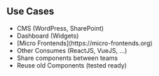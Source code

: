 ##  Use Cases

<ul>
    <li class="fragment fade-up">CMS (WordPress, SharePoint)</li>
    <li class="fragment fade-up">Dashboard (Widgets)</li>
    <li class="fragment fade-up">[Micro Frontends](https://micro-frontends.org)</li>
    <li class="fragment fade-up">Other Consumes (ReactJS, VueJS, ...)</li>
    <li class="fragment fade-up">Share components between teams</li>
    <li class="fragment fade-up">Reuse old Components (tested ready)</li>
</ul>
